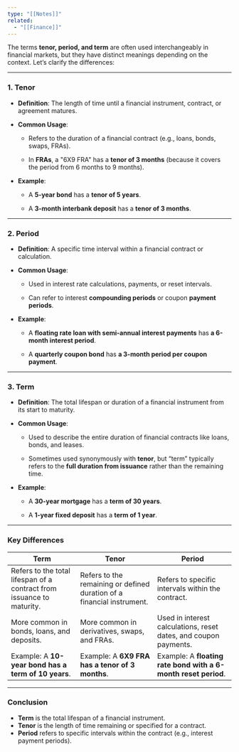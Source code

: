 ```yaml
---
type: "[[Notes]]"
related:
  - "[[Finance]]"
---
```



The terms **tenor, period, and term** are often used interchangeably in financial markets, but they have distinct meanings depending on the context. Let’s clarify the differences:

---

### **1. Tenor**

- **Definition**: The length of time until a financial instrument, contract, or agreement matures.
    
- **Common Usage**:
    
    - Refers to the duration of a financial contract (e.g., loans, bonds, swaps, FRAs).
        
    - In **FRAs**, a "6X9 FRA" has a **tenor of 3 months** (because it covers the period from 6 months to 9 months).
        
- **Example**:
    
    - A **5-year bond** has a **tenor of 5 years**.
        
    - A **3-month interbank deposit** has a **tenor of 3 months**.
        

---

### **2. Period**

- **Definition**: A specific time interval within a financial contract or calculation.
    
- **Common Usage**:
    
    - Used in interest rate calculations, payments, or reset intervals.
        
    - Can refer to interest **compounding periods** or coupon **payment periods**.
        
- **Example**:
    
    - A **floating rate loan with semi-annual interest payments** has **a 6-month interest period**.
        
    - A **quarterly coupon bond** has **a 3-month period per coupon payment**.
        

---

### **3. Term**

- **Definition**: The total lifespan or duration of a financial instrument from its start to maturity.
    
- **Common Usage**:
    
    - Used to describe the entire duration of financial contracts like loans, bonds, and leases.
        
    - Sometimes used synonymously with **tenor**, but “term” typically refers to the **full duration from issuance** rather than the remaining time.
        
- **Example**:
    
    - A **30-year mortgage** has a **term of 30 years**.
        
    - A **1-year fixed deposit** has a **term of 1 year**.
        

---

### **Key Differences**

|**Term**|**Tenor**|**Period**|
|---|---|---|
|Refers to the total lifespan of a contract from issuance to maturity.|Refers to the remaining or defined duration of a financial instrument.|Refers to specific intervals within the contract.|
|More common in bonds, loans, and deposits.|More common in derivatives, swaps, and FRAs.|Used in interest calculations, reset dates, and coupon payments.|
|Example: A **10-year bond has a term of 10 years**.|Example: A **6X9 FRA has a tenor of 3 months**.|Example: A **floating rate bond with a 6-month reset period**.|

---

### **Conclusion**

- **Term** is the total lifespan of a financial instrument.
- **Tenor** is the length of time remaining or specified for a contract.
- **Period** refers to specific intervals within the contract (e.g., interest payment periods).